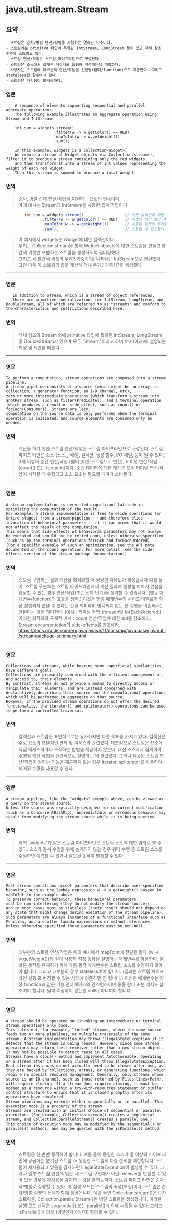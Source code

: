 # java.util.stream.Stream

## 요약
    - 스트림은 순차/병렬 연산/작업을 지원하는 연속된 요소이다.
    - 스트림에는 primitve 타입에 특화된 IntStream, LongStream 등이 있고 객체 참조 수준의 스트림도 있다.
    - 스트림 연산/작업은 스트림 파이프라인으로 구성된다.
    - 스트림은 소스에서 집계한 데이터를 활용해 계산하는데 적합하다.
    - 사용자는 스트림에 대부분의 연산/작업을 선언형(람다/function)으로 제공한다. 그리고 stateless한 함수여야 한다
    - 스트림은 재사용이 불가능하다.

### 영문
```
    A sequence of elements supporting sequential and parallel aggregate operations.
    The following example illustrates an aggregate operation using Stream and IntStream:

    int sum = widgets.stream()
                     .filter(w -> w.getColor() == RED)
                     .mapToInt(w -> w.getWeight())
                     .sum();

    In this example, widgets is a Collection<Widget>.
    We create a stream of Widget objects via Collection.stream(), filter it to produce a stream containing only the red widgets,
    and then transform it into a stream of int values representing the weight of each red widget.
    Then this stream is summed to produce a total weight.

```
### 번역
> 순차, 병렬 집계 연산/작업을 지원하는 요소의 연속이다. <br>
> 아래 예시는 Stream과 IntStream을 사용한 집계 작업이다. <br>

```java
        int sum = widgets.stream()                  // 위젯 컬렉션에 대한 스트림을 생성
                .filter(w -> w.getColor() == RED)   // 위젯의 색이 빨간 색인 요소만 추출
                .mapToInt(w -> w.getWeight())       // 추출된 위젯의 무게를 IntStream으로 변환
                .sum();                             // 스트림 내 요소들의 합을 계산        
```

> 이 예시에서 widgets은 Widget에 대한 컬렉션이다. <br>
> 우리는 Collection.stream을 통해 Widget objects에 대한 스트림을 만들고 빨간색 위젯만 포함하는 스트림을 생성하도록 필터링했다. <br>
> 그리고 각 빨간색 위젯의 무게? 가중치?를 나타내는 IntStream으로 변환했다. 그런 다음 이 스트림의 합을 계산해 전체 무게? 가중치?을 생성했다. <br>
---

### 영문
```
   In addition to Stream, which is a stream of object references,
   there are primitive specializations for IntStream, LongStream, and DoubleStream, all of which are referred to as "streams" and conform to the characteristics and restrictions described here.
```
### 번역
> 객체 참조의 Stream 외에 primitive 타입에 특화된 IntStream, LongStream 및 DoubleStream가 있으며 모두 "Stream"이라고 하며 여기(아래)에 설명되는 특성 및 제한을 따른다.
---

### 영문
```
To perform a computation, stream operations are composed into a stream pipeline.
A stream pipeline consists of a source (which might be an array, a collection, a generator function, an I/O channel, etc),
zero or more intermediate operations (which transform a stream into another stream, such as filter(Predicate)), and a terminal operation (which produces a result or side-effect, such as count() or forEach(Consumer)). Streams are lazy;
computation on the source data is only performed when the terminal operation is initiated, and source elements are consumed only as needed.
```
### 번역
> 계산을 하기 위한 스트림 연산/작업은 스트림 파이프라인으로 구성된다.
> 스트림 파이프 라인은 소스 (소스는 배열, 컬렉션, 생성 함수, I/O 채널, 등이 될 수 있다.)
> 0개 이상의 중간 연산/작업 (필터 (다른 스트림으로 변환), 터미널 연산/작업(count() 또는 foreach))이다.
> 소스 테이터에 대한 계산은 오직 터미널 연산/작업이 시작될 때 수행되고 소스 요소는 필요할 때마다 소비된다.
---

### 영문
```
A stream implementation is permitted significant latitude in optimizing the computation of the result.
For example, a stream implementation is free to elide operations (or entire stages) from a stream pipeline -- and therefore elide invocation of behavioral parameters -- if it can prove that it would not affect the result of the computation.
This means that side-effects of behavioral parameters may not always be executed and should not be relied upon, unless otherwise specified (such as by the terminal operations forEach and forEachOrdered).
(For a specific example of such an optimization, see the API note documented on the count operation. For more detail, see the side-effects section of the stream package documentation.)
```
### 번역
> 스트림 구현체는 결과 계산을 최적화할 때 상당한 자유도가 허용됩니다
> 예를 들어, 스트림 구현체는 스트림 파이프라인에서 계산 결과에 영향을 미치지 않음을 입장할 수 있는 경우 연산/작업(또는 전체 단계)을 생략할 수 있습니다. (행동 매개변수(function)의 호출을 생략.)
> 이것은 행동 매개변수의 사이드 이펙르가 항상 실행되지 않을 수 있다는 것을 의미하며 명시되지 않는 한 실행을 의존해서는 안된다는 것을 의미한다. (예시 : 터미널 작업 (foreach및 forEachOrdered))
> 이러한 최적화의 구체적 예시 : count 연산/작업에 대한 api를 참조해라, Stream documentation의 side-effects를 참조해라.
> https://docs.oracle.com/en/java/javase/11/docs/api/java.base/java/util/stream/package-summary.html
---

### 영문
```
Collections and streams, while bearing some superficial similarities, have different goals.
Collections are primarily concerned with the efficient management of, and access to, their elements.
By contrast, streams do not provide a means to directly access or manipulate their elements, and are instead concerned with declaratively describing their source and the computational operations which will be performed in aggregate on that source.
However, if the provided stream operations do not offer the desired functionality, the iterator() and spliterator() operations can be used to perform a controlled traversal.
```
### 번역
> 컬렉션과 스트림은 표면적으로는 유사하지만 다른 목표를 가지고 있다. 
> 컬렉션은 주로 요소의 효율적인 관리 및 액세스와 관련있다.
> 대조적으로 스트림은 요소에 직접 액세스하거나 조작하는 방법을 제공하지 않는다. 대신 소스에서 집계하여 수행될 계산 작업을 선언적으로 설명하는 데 관련있다.
> 그러나 제공된 스트림 연산/작업이 원하는 기능을 제공하지 않는 경우 iterator, spliterator를 사용하여 제어된 순환을 사용할 수 있다.
---

### 영문
```
A stream pipeline, like the "widgets" example above, can be viewed as a query on the stream source.
Unless the source was explicitly designed for concurrent modification (such as a ConcurrentHashMap), unpredictable or erroneous behavior may result from modifying the stream source while it is being queried.
```
### 번역
> 위의 'widgets'과 같은 스트림 파이프라인은 스트림 소스에 대한 쿼리로 볼 수 있다. 
> 소스가 동시 수정을 위해 설계되지 않는 경우 쿼리 수행 중 스트림 소스를 수정하면 예측할 수 없거나 잘못된 동작이 발생할 수 있다.
---

### 영문
```
Most stream operations accept parameters that describe user-specified behavior, such as the lambda expression w -> w.getWeight() passed to mapToInt in the example above.
To preserve correct behavior, these behavioral parameters:
must be non-interfering (they do not modify the stream source); 
and in most cases must be stateless (their result should not depend on any state that might change during execution of the stream pipeline).
Such parameters are always instances of a functional interface such as Function, and are often lambda expressions or method references. Unless otherwise specified these parameters must be non-null.
```
### 번역
> 대부분의 스트림 연산/작업은 위의 예시에서 mapToInt에 전달된 람다 (w -> w.getWeight())와 같이 사용자 지정 동작을 설명하는 매개변수를 허용한다.
> 올바른 동작을 유지하기 위해 다음 동작 매개변수는 스트림 소스를 수정하지 않아야 합니다.
> 그리고 대부분의 경우 stateless여야 합니다. (결과는 스트림 파이프라인 실행 중 변경될 수 있는 상태에 의존하면 안 됩니다.)
> 이러한 매개변수는 항상 function과 같은 기능 인터페이스의 인스턴스이며 종종 람다 또는 메서드 참조여야 합니다.
> 달리 지정하지 않는한 null이 아니여야 합니다. 
---

### 영문
```
A stream should be operated on (invoking an intermediate or terminal stream operation) only once.
This rules out, for example, "forked" streams, where the same source feeds two or more pipelines, or multiple traversals of the same stream. A stream implementation may throw IllegalStateException if it detects that the stream is being reused. However, since some stream operations may return their receiver rather than a new stream object, it may not be possible to detect reuse in all cases.
Streams have a close() method and implement AutoCloseable. Operating on a stream after it has been closed will throw IllegalStateException. Most stream instances do not actually need to be closed after use, as they are backed by collections, arrays, or generating functions, which require no special resource management. Generally, only streams whose source is an IO channel, such as those returned by Files.lines(Path), will require closing. If a stream does require closing, it must be opened as a resource within a try-with-resources statement or similar control structure to ensure that it is closed promptly after its operations have completed.
Stream pipelines may execute either sequentially or in parallel. This execution mode is a property of the stream.
Streams are created with an initial choice of sequential or parallel execution. (For example, Collection.stream() creates a sequential stream, and Collection.parallelStream() creates a parallel one.) 
This choice of execution mode may be modified by the sequential() or parallel() methods, and may be queried with the isParallel() method.
```
### 번역
> 스트림은 한 번만 동작해야 합니다.
> 예를 들어 동일한 소스가 둘 이상의 파이프 라인에 공급하는 분기된 스트림 or 동일한 스트림의 다중 순회를 제한합니다.
> 스트림이 재사용되고 있음을 감지하면 IllegalStateException이 발생할 수 있다. 그러나 일부 스트림 연산/작업은 새 스트림 구현체가 아닌 receiver를 반환할 수 있어 모든 경우에 재사용을 감지하는 것을 불가능하다.
> 스트림 파이프 라인은 순차적/병렬로 실행할 수 있다. 이 실행 모드는 스트림의 속성(특징)이다.
> 스트림은 순차/병럴 실행의 선택과 함께 생셩됩니다. 예를 들면 Collection.stream()은 순차 스트림을, Collection.parallelStream()은 병렬 스트림을 생성합니다.
> 이러한 실행 모드 선택은  sequential() 또는 parallel()에 의해 수정될 수 있다. 그리고 isParallel()에 의해 (병렬인지 아닌지) 질의될 수 있다. 
---